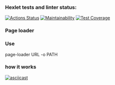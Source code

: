 ### Hexlet tests and linter status:
[![Actions Status](https://github.com/ivan-ivan-t/python-project-lvl3/workflows/hexlet-check/badge.svg)](https://github.com/ivan-ivan-t/python-project-lvl3/actions)    [![Maintainability](https://api.codeclimate.com/v1/badges/8a8235ecd9c70c57d50e/maintainability)](https://codeclimate.com/github/ivan-ivan-t/python-project-lvl3/maintainability)   [![Test Coverage](https://api.codeclimate.com/v1/badges/8a8235ecd9c70c57d50e/test_coverage)](https://codeclimate.com/github/ivan-ivan-t/python-project-lvl3/test_coverage)

### Page loader
### Use
page-loader URL -o PATH

### how it works
[![asciicast](https://asciinema.org/a/427312.svg)](https://asciinema.org/a/427312)

